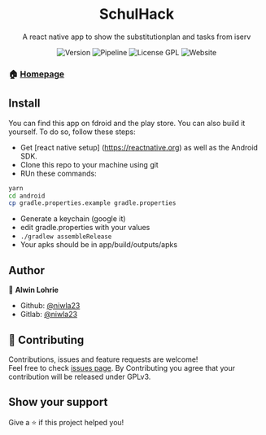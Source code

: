 <div align="center">
 <h1>SchulHack</h1> 
A react native app to show the substitutionplan and tasks from iserv
<p>
  <img alt="Version" src="https://img.shields.io/badge/version-1.1.0-blue.svg?cacheSeconds=2592000" />
  <img alt="Pipeline" src="https://gitlab.com/niwla2305/schulhack/badges/master/pipeline.svg">
  <img alt="License GPL" src="https://img.shields.io/badge/License-GPL-yellow.svg">
  <img alt="Website" src="https://img.shields.io/badge/Website-Online-%234AC41C">
</p>
</div>

### 🏠 [Homepage](https://gitlab.com/Niwla23/schulhack)

## Install

You can find this app on fdroid and the play store. You can also build it yourself. To do so, follow these steps:
 * Get [react native setup] (https://reactnative.org) as well as the Android SDK.
 * Clone this repo to your machine using git
 * RUn these commands:

```sh
yarn
cd android
cp gradle.properties.example gradle.properties
```
 * Generate a keychain (google it)
 * edit gradle.properties with your values
 * `./gradlew assembleRelease`
 * Your apks should be in app/build/outputs/apks


## Author

👤 **Alwin Lohrie**

* Github: [@niwla23](https://github.com/niwla23)
* Gitlab: [@niwla23](https://gitlab.com/niwla23)

## 🤝 Contributing

Contributions, issues and feature requests are welcome!<br />Feel free to check [issues page](https://gitlab.com/niwla23/schulhack/-/issues). By Contributing you agree that your contribution will be released under GPLv3.

## Show your support

Give a ⭐️ if this project helped you!
